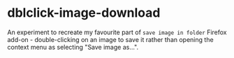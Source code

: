# dblclick-image-download

An experiment to recreate my favourite part of `save image in folder` Firefox add-on - double-clicking on an image to save it rather than opening the context menu as selecting "Save image as...".